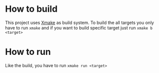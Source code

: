 # How to build

This project uses [Xmake](https://xmake.io/) as build system.
To build the all targets you only have to run ```xmake``` and if you want to build specific target just run ```xmake b <target>``` 

# How to run

Like the build, you have to run ```xmake run <target>```
